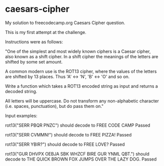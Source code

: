 # caesars-cipher
My solution to freecodecamp.org Caesars Cipher question.

This is my first attempt at the challenge.


Instructions were as follows:

"One of the simplest and most widely known ciphers is a Caesar cipher, also known as a shift cipher. In a shift cipher the meanings of the letters are shifted by some set amount.

A common modern use is the ROT13 cipher, where the values of the letters are shifted by 13 places. Thus 'A' ↔ 'N', 'B' ↔ 'O' and so on.

Write a function which takes a ROT13 encoded string as input and returns a decoded string.

All letters will be uppercase. Do not transform any non-alphabetic character (i.e. spaces, punctuation), but do pass them on."


Input examples:

rot13("SERR PBQR PNZC") should decode to FREE CODE CAMP
Passed

rot13("SERR CVMMN!") should decode to FREE PIZZA!
Passed

rot13("SERR YBIR?") should decode to FREE LOVE?
Passed

rot13("GUR DHVPX OEBJA SBK WHZCF BIRE GUR YNML QBT.") should decode to THE QUICK BROWN FOX JUMPS OVER THE LAZY DOG.
Passed
